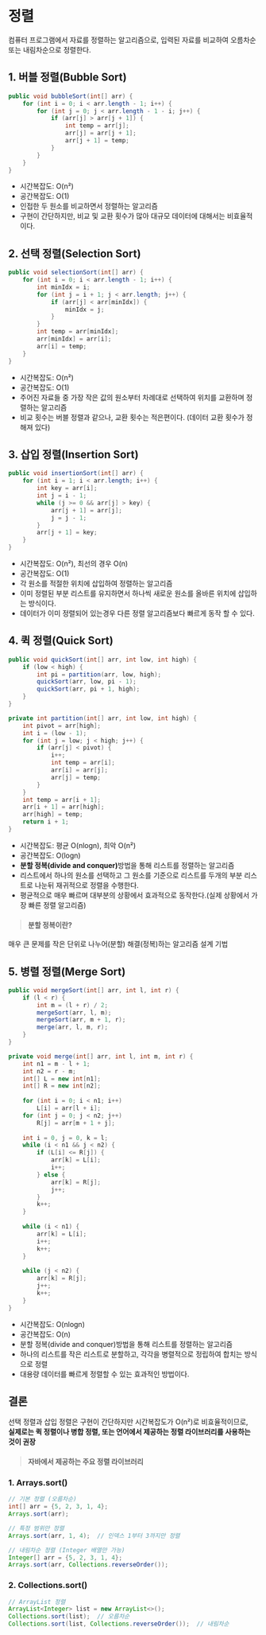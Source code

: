# 정렬

컴퓨터 프로그램에서 자료를 정렬하는 알고리즘으로, 입력된 자료를 비교하여 오름차순 또는 내림차순으로 정렬한다.

## 1. 버블 정렬(Bubble Sort)
```java
public void bubbleSort(int[] arr) {
    for (int i = 0; i < arr.length - 1; i++) {
        for (int j = 0; j < arr.length - 1 - i; j++) {
            if (arr[j] > arr[j + 1]) {
                int temp = arr[j];
                arr[j] = arr[j + 1];
                arr[j + 1] = temp;
            }
        }
    }
}
```
+ 시간복잡도: O(n²)
+ 공간복잡도: O(1)
+ 인접한 두 원소를 비교하면서 정렬하는 알고리즘
+ 구현이 간단하지만, 비교 및 교환 횟수가 많아 대규모 데이터에 대해서는 비효율적이다.

## 2. 선택 정렬(Selection Sort)
```java
public void selectionSort(int[] arr) {
    for (int i = 0; i < arr.length - 1; i++) {
        int minIdx = i;
        for (int j = i + 1; j < arr.length; j++) {
            if (arr[j] < arr[minIdx]) {
                minIdx = j;
            }
        }
        int temp = arr[minIdx];
        arr[minIdx] = arr[i];
        arr[i] = temp;
    }
}
```
+ 시간복잡도: O(n²)
+ 공간복잡도: O(1)
+ 주어진 자료들 중 가장 작은 값의 원소부터 차례대로 선택하여 위치를 교환하며 정렬하는 알고리즘
+ 비교 횟수는 버블 정렬과 같으나, 교환 횟수는 적은편이다. (데이터 교환 횟수가 정해져 있다)

## 3. 삽입 정렬(Insertion Sort)
```java
public void insertionSort(int[] arr) {
    for (int i = 1; i < arr.length; i++) {
        int key = arr[i];
        int j = i - 1;
        while (j >= 0 && arr[j] > key) {
            arr[j + 1] = arr[j];
            j = j - 1;
        }
        arr[j + 1] = key;
    }
}
```
+ 시간복잡도: O(n²), 최선의 경우 O(n)
+ 공간복잡도: O(1)
+ 각 원소를 적절한 위치에 삽입하여 정렬하는 알고리즘
+ 이미 정렬된 부분 리스트를 유지하면서 하나씩 새로운 원소를 올바른 위치에 삽입하는 방식이다.
+ 데이터가 이미 정렬되어 있는경우 다른 정렬 알고리즘보다 빠르게 동작 할 수 있다.

## 4. 퀵 정렬(Quick Sort)
```java
public void quickSort(int[] arr, int low, int high) {
    if (low < high) {
        int pi = partition(arr, low, high);
        quickSort(arr, low, pi - 1);
        quickSort(arr, pi + 1, high);
    }
}

private int partition(int[] arr, int low, int high) {
    int pivot = arr[high];
    int i = (low - 1);
    for (int j = low; j < high; j++) {
        if (arr[j] < pivot) {
            i++;
            int temp = arr[i];
            arr[i] = arr[j];
            arr[j] = temp;
        }
    }
    int temp = arr[i + 1];
    arr[i + 1] = arr[high];
    arr[high] = temp;
    return i + 1;
}
```
+ 시간복잡도: 평균 O(nlogn), 최악 O(n²)
+ 공간복잡도: O(logn)
+ <b>분할 정복(divide and conquer)</b>방법을 통해 리스트를 정렬하는 알고리즘
+ 리스트에서 하나의 원소를 선택하고 그 원소를 기준으로 리스트를 두개의 부분 리스트로 나눈뒤 재귀적으로 정렬을 수행한다.
+ 평균적으로 매우 빠르며 대부분의 상황에서 효과적으로 동작한다.(실제 상황에서 가장 빠른 정렬 알고리즘)

> #### 분할 정복이란?
매우 큰 문제를 작은 단위로 나누어(분할) 해결(정복)하는 알고리즘 설계 기법

## 5. 병렬 정렬(Merge Sort) 
```java
public void mergeSort(int[] arr, int l, int r) {
    if (l < r) {
        int m = (l + r) / 2;
        mergeSort(arr, l, m);
        mergeSort(arr, m + 1, r);
        merge(arr, l, m, r);
    }
}

private void merge(int[] arr, int l, int m, int r) {
    int n1 = m - l + 1;
    int n2 = r - m;
    int[] L = new int[n1];
    int[] R = new int[n2];
    
    for (int i = 0; i < n1; i++)
        L[i] = arr[l + i];
    for (int j = 0; j < n2; j++)
        R[j] = arr[m + 1 + j];
        
    int i = 0, j = 0, k = l;
    while (i < n1 && j < n2) {
        if (L[i] <= R[j]) {
            arr[k] = L[i];
            i++;
        } else {
            arr[k] = R[j];
            j++;
        }
        k++;
    }
    
    while (i < n1) {
        arr[k] = L[i];
        i++;
        k++;
    }
    
    while (j < n2) {
        arr[k] = R[j];
        j++;
        k++;
    }
}
```
+ 시간복잡도: O(nlogn)
+ 공간복잡도: O(n)
+ 분할 정복(divide and conquer)방법을 통해 리스트를 정렬하는 알고리즘
+ 하나의 리스트를 작은 리스트로 분할하고, 각각을 병렬적으로 정립하여 합치는 방식으로 정렬
+ 대용량 데이터를 빠르게 정렬할 수 있는 효과적인 방법이다.

## 결론
선택 정렬과 삽입 정렬은 구현이 간단하지만 시간복잡도가 O(n²)로 비효율적이므로, <br>
**실제로는 퀵 정렬이나 병합 정렬, 또는 언어에서 제공하는 정렬 라이브러리를 사용하는 것이 권장**

> #### 자바에서 제공하는 주요 정렬 라이브러리

### 1. Arrays.sort()
```java
// 기본 정렬 (오름차순)
int[] arr = {5, 2, 3, 1, 4};
Arrays.sort(arr);

// 특정 범위만 정렬
Arrays.sort(arr, 1, 4);  // 인덱스 1부터 3까지만 정렬

// 내림차순 정렬 (Integer 배열만 가능)
Integer[] arr = {5, 2, 3, 1, 4};
Arrays.sort(arr, Collections.reverseOrder());
```

### 2. Collections.sort()
```java
// ArrayList 정렬
ArrayList<Integer> list = new ArrayList<>();
Collections.sort(list);  // 오름차순
Collections.sort(list, Collections.reverseOrder());  // 내림차순
```
